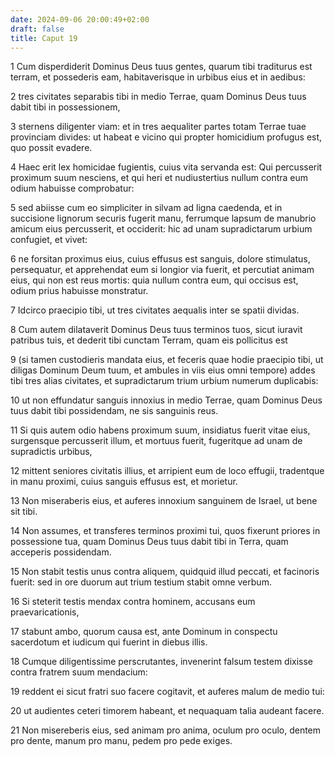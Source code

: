 ```yaml
---
date: 2024-09-06 20:00:49+02:00
draft: false
title: Caput 19
---
```





1 Cum disperdiderit Dominus Deus tuus gentes, quarum tibi traditurus est terram, et possederis eam, habitaverisque in urbibus eius et in aedibus:

2 tres civitates separabis tibi in medio Terrae, quam Dominus Deus tuus dabit tibi in possessionem,

3 sternens diligenter viam: et in tres aequaliter partes totam Terrae tuae provinciam divides: ut habeat e vicino qui propter homicidium profugus est, quo possit evadere.

4 Haec erit lex homicidae fugientis, cuius vita servanda est: Qui percusserit proximum suum nesciens, et qui heri et nudiustertius nullum contra eum odium habuisse comprobatur:

5 sed abiisse cum eo simpliciter in silvam ad ligna caedenda, et in succisione lignorum securis fugerit manu, ferrumque lapsum de manubrio amicum eius percusserit, et occiderit: hic ad unam supradictarum urbium confugiet, et vivet:

6 ne forsitan proximus eius, cuius effusus est sanguis, dolore stimulatus, persequatur, et apprehendat eum si longior via fuerit, et percutiat animam eius, qui non est reus mortis: quia nullum contra eum, qui occisus est, odium prius habuisse monstratur.

7 Idcirco praecipio tibi, ut tres civitates aequalis inter se spatii dividas.

8 Cum autem dilataverit Dominus Deus tuus terminos tuos, sicut iuravit patribus tuis, et dederit tibi cunctam Terram, quam eis pollicitus est

9 (si tamen custodieris mandata eius, et feceris quae hodie praecipio tibi, ut diligas Dominum Deum tuum, et ambules in viis eius omni tempore) addes tibi tres alias civitates, et supradictarum trium urbium numerum duplicabis:

10 ut non effundatur sanguis innoxius in medio Terrae, quam Dominus Deus tuus dabit tibi possidendam, ne sis sanguinis reus.

11 Si quis autem odio habens proximum suum, insidiatus fuerit vitae eius, surgensque percusserit illum, et mortuus fuerit, fugeritque ad unam de supradictis urbibus,

12 mittent seniores civitatis illius, et arripient eum de loco effugii, tradentque in manu proximi, cuius sanguis effusus est, et morietur.

13 Non miseraberis eius, et auferes innoxium sanguinem de Israel, ut bene sit tibi.

14 Non assumes, et transferes terminos proximi tui, quos fixerunt priores in possessione tua, quam Dominus Deus tuus dabit tibi in Terra, quam acceperis possidendam.

15 Non stabit testis unus contra aliquem, quidquid illud peccati, et facinoris fuerit: sed in ore duorum aut trium testium stabit omne verbum.

16 Si steterit testis mendax contra hominem, accusans eum praevaricationis,

17 stabunt ambo, quorum causa est, ante Dominum in conspectu sacerdotum et iudicum qui fuerint in diebus illis.

18 Cumque diligentissime perscrutantes, invenerint falsum testem dixisse contra fratrem suum mendacium:

19 reddent ei sicut fratri suo facere cogitavit, et auferes malum de medio tui:

20 ut audientes ceteri timorem habeant, et nequaquam talia audeant facere.

21 Non misereberis eius, sed animam pro anima, oculum pro oculo, dentem pro dente, manum pro manu, pedem pro pede exiges.

